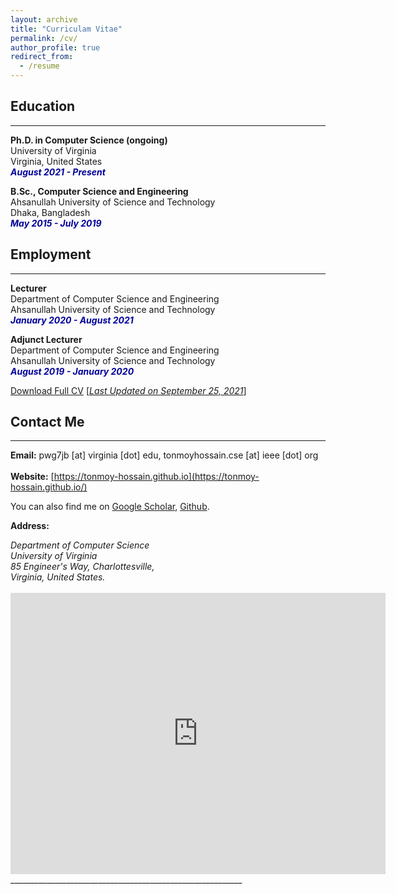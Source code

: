 ```yaml
---
layout: archive
title: "Curriculam Vitae"
permalink: /cv/
author_profile: true
redirect_from:
  - /resume
---
```


## Education 
-------------
<b>Ph.D. in Computer Science (ongoing)</b><br />
University of Virginia<br />
Virginia, United States<br />
<i style='color:#000099;'>**August 2021 - Present**</i>

<b>B.Sc., Computer Science and Engineering</b><br />
Ahsanullah University of Science and Technology<br />
Dhaka, Bangladesh<br />
<i style='color:#000099;'>**May 2015 - July 2019**</i>

## Employment 
-------------
<b>Lecturer</b><br />
Department of Computer Science and Engineering <br/>
Ahsanullah University of Science and Technology<br />
<i style='color:#000099;'>**January 2020 - August 2021**</i><br/>

<b>Adjunct Lecturer</b><br />
Department of Computer Science and Engineering <br/>
Ahsanullah University of Science and Technology<br />
<i style='color:#000099;'>**August 2019 - January 2020**</i>

[Download Full CV](https://annoy180104109.github.io/asifur-rahim.github.io/files/AsifurCV.pdf) [<ins>*Last Updated on September 25, 2021*</ins>]

## Contact Me
-------------

**Email:** pwg7jb [at] virginia [dot] edu, tonmoyhossain.cse [at] ieee [dot] org<br /> 
 <br /> 
**Website:** [https://tonmoy-hossain.github.io](https://tonmoy-hossain.github.io/) <br />

You can also find me on [Google Scholar](https://scholar.google.com/citations?hl=en&user=LxGVl2wAAAAJ), [Github](https://github.com/tonmoy-hossain).


**Address:**
<address>
Department of Computer Science <br /> 
University of Virginia <br /> 
85 Engineer's Way, Charlottesville, <br />
Virginia, United States. <br /> 
</address> 
<br /> 
<iframe src="https://www.google.com/maps/embed?pb=!1m18!1m12!1m3!1d3142.6637063595263!2d-78.51303458467491!3d38.031618779713504!2m3!1f0!2f0!3f0!3m2!1i1024!2i768!4f13.1!3m3!1m2!1s0x89b387de913a5b07%3A0xb964f7ee988d1b26!2sRice%20Hall!5e0!3m2!1sen!2sus!4v1632759290420!5m2!1sen!2sus" width="600" height="450" style="border:0;" allowfullscreen="" loading="lazy"></iframe>
__________________________________________________________